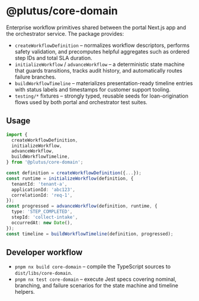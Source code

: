 # @plutus/core-domain

Enterprise workflow primitives shared between the portal Next.js app and the
orchestrator service. The package provides:

- `createWorkflowDefinition` – normalizes workflow descriptors, performs safety
  validation, and precomputes helpful aggregates such as ordered step IDs and
  total SLA duration.
- `initializeWorkflow` / `advanceWorkflow` – a deterministic state machine that
  guards transitions, tracks audit history, and automatically routes failure
  branches.
- `buildWorkflowTimeline` – materializes presentation-ready timeline entries
  with status labels and timestamps for customer support tooling.
- `testing/*` fixtures – strongly typed, reusable seeds for loan-origination
  flows used by both portal and orchestrator test suites.

## Usage

```ts
import {
  createWorkflowDefinition,
  initializeWorkflow,
  advanceWorkflow,
  buildWorkflowTimeline,
} from '@plutus/core-domain';

const definition = createWorkflowDefinition({...});
const runtime = initializeWorkflow(definition, {
  tenantId: 'tenant-a',
  applicationId: 'abc123',
  correlationId: 'req-1',
});
const progressed = advanceWorkflow(definition, runtime, {
  type: 'STEP_COMPLETED',
  stepId: 'collect-intake',
  occurredAt: new Date(),
});
const timeline = buildWorkflowTimeline(definition, progressed);
```

## Developer workflow

- `pnpm nx build core-domain` – compile the TypeScript sources to
  `dist/libs/core-domain`.
- `pnpm nx test core-domain` – execute Jest specs covering nominal, branching,
  and failure scenarios for the state machine and timeline helpers.
